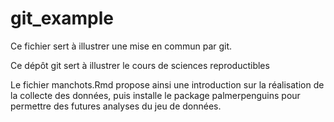 # git_example

Ce fichier sert à illustrer une mise en commun par git.

Ce dépôt git sert à illustrer le cours de sciences reproductibles

Le fichier manchots.Rmd propose ainsi une introduction sur la réalisation de la 
collecte des données, puis installe le package palmerpenguins pour permettre
des futures analyses du jeu de données.
